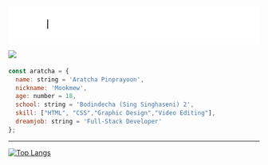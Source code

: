 
<img align="center" src="https://github.com/aratchamm/aratchamm/blob/master/im.gif"></img>

<a href="https://aratchamm.github.io/"><img src="https://img.shields.io/badge/-microsoft edge-0078D7?style=for-the-badge&logo=microsoft edge&logoColor=white"></img></a>

```javascript
const aratcha = {
  name: string = 'Aratcha Pinprayoon',
  nickname: 'Mookmew',
  age: number = 18,
  school: string = 'Bodindecha (Sing Singhaseni) 2',
  skill: ["HTML", "CSS","Graphic Design","Video Editing"],
  dreamjob: string = 'Full-Stack Developer'
};
```
---


[![Top Langs](https://github-readme-stats.vercel.app/api/top-langs/?username=aratchamm&layout=compact)](https://github.com/anuraghazra/github-readme-stats)
